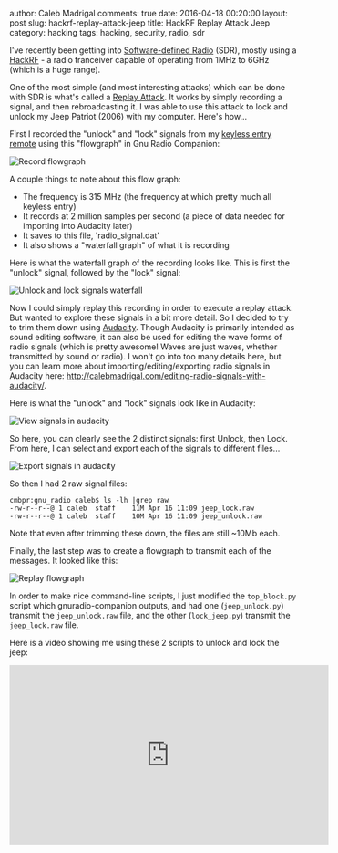 author: Caleb Madrigal
comments: true
date: 2016-04-18 00:20:00
layout: post
slug: hackrf-replay-attack-jeep
title: HackRF Replay Attack Jeep
category: hacking
tags: hacking, security, radio, sdr

I've recently been getting into [Software-defined Radio](https://en.wikipedia.org/wiki/Software-defined_radio) (SDR), mostly using a [HackRF](https://greatscottgadgets.com/hackrf/) - a radio tranceiver capable of operating from 1MHz to 6GHz (which is a huge range).

One of the most simple (and most interesting attacks) which can be done with SDR is what's called a [Replay Attack](https://en.wikipedia.org/wiki/Replay_attack). It works by simply recording a signal, and then rebroadcasting it. I was able to use this attack to lock and unlock my Jeep Patriot (2006) with my computer. Here's how...


First I recorded the "unlock" and "lock" signals from my [keyless entry remote](https://en.wikipedia.org/wiki/Remote_keyless_system) using this "flowgraph" in Gnu Radio Companion:

![Record flowgraph](/images/hackrf_replay_attack_jeep/record_flowgraph.png)

A couple things to note about this flow graph:

* The frequency is 315 MHz (the frequency at which pretty much all keyless entry)
* It records at 2 million samples per second (a piece of data needed for importing into Audacity later)
* It saves to this file, 'radio_signal.dat'
* It also shows a "waterfall graph" of what it is recording

Here is what the waterfall graph of the recording looks like. This is first the "unlock" signal, followed by the "lock" signal:

![Unlock and lock signals waterfall](/images/hackrf_replay_attack_jeep/unlock_lock_signals_waterfall.png)

Now I could simply replay this recording in order to execute a replay attack. But wanted to explore these signals in a bit more detail. So I decided to try to trim them down using [Audacity](http://www.audacityteam.org/). Though Audacity is primarily intended as sound editing software, it can also be used for editing the wave forms of radio signals (which is pretty awesome! Waves are just waves, whether transmitted by sound or radio). I won't go into too many details here, but you can learn more about importing/editing/exporting radio signals in Audacity here: <http://calebmadrigal.com/editing-radio-signals-with-audacity/>.

Here is what the "unlock" and "lock" signals look like in Audacity:

![View signals in audacity](/images/hackrf_replay_attack_jeep/audacity_signals1.png)

So here, you can clearly see the 2 distinct signals: first Unlock, then Lock. From here, I can select and export each of the signals to different files...

![Export signals in audacity](/images/hackrf_replay_attack_jeep/audacity_signals2.png)

So then I had 2 raw signal files:

    cmbpr:gnu_radio caleb$ ls -lh |grep raw
    -rw-r--r--@ 1 caleb  staff    11M Apr 16 11:09 jeep_lock.raw
    -rw-r--r--@ 1 caleb  staff    10M Apr 16 11:09 jeep_unlock.raw

Note that even after trimming these down, the files are still ~10Mb each.

Finally, the last step was to create a flowgraph to transmit each of the messages. It looked like this:

![Replay flowgraph](/images/hackrf_replay_attack_jeep/replay_flowgraph.png)

In order to make nice command-line scripts, I just modified the `top_block.py` script which gnuradio-companion outputs, and had one (`jeep_unlock.py`) transmit the `jeep_unlock.raw` file, and the other (`lock_jeep.py`) transmit the `jeep_lock.raw` file.

Here is a video showing me using these 2 scripts to unlock and lock the jeep:

<iframe width="560" height="315" src="https://www.youtube.com/embed/Q-OlgVLHIDs" frameborder="0" allowfullscreen></iframe>


